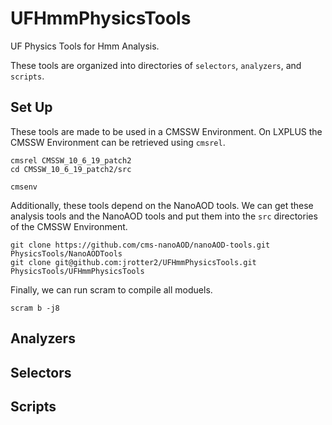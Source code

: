 # UFHmmPhysicsTools
UF Physics Tools for Hmm Analysis.

These tools are organized into directories of `selectors`, `analyzers`, and `scripts`.


## Set Up
These tools are made to be used in a CMSSW Environment. On LXPLUS the CMSSW Environment can be retrieved using `cmsrel`.
```
cmsrel CMSSW_10_6_19_patch2
cd CMSSW_10_6_19_patch2/src

cmsenv
```

Additionally, these tools depend on the NanoAOD tools. We can get these analysis tools and the NanoAOD tools and put them into the `src` directories of the CMSSW Environment.
```
git clone https://github.com/cms-nanoAOD/nanoAOD-tools.git PhysicsTools/NanoAODTools
git clone git@github.com:jrotter2/UFHmmPhysicsTools.git PhysicsTools/UFHmmPhysicsTools
```

Finally, we can run scram to compile all moduels.
```
scram b -j8
```
## Analyzers

## Selectors

## Scripts

